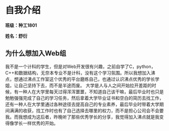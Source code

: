 # 自我介绍
**班级：种工1801**

**姓名：舒衍**

## 为什么想加入Web组
我不是一个计科的学生，但是对Web开发很有兴趣，之前自学了C，python，C++和数据结构，无奈本专业不是计科，没有这个学习氛围。所以我想加入沸点，想通过沸点工作室这个优秀的平台磨练自己，也通过认识沸点优秀的学长学姐，让自己坚持下去，而不是半途而废。
大学是人与人之间开始拉开差距的时候，有一种人在大学里每天过得浑浑噩噩，不知道自己该干嘛，最后毕业时也只是勉勉强强完成了自己的学习任务，然后拿着大学毕业证书和空白的简历去找工作，还有一种人在大学里通过各种途径去提高自己的专业素养，最后毕业时带着大学期间满满的收获，找工作时也有了自己选择去哪里的权力，而不是担心公司会不会要我。而我想成为这后者，昨晚听了那些优秀学长的分享，我觉得加入沸点就是我变得像学长一样优秀的开始。
